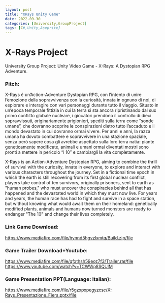 ```yaml
---
layout: post
title: "XRays Unity Game"
date: 2022-09-30
categories: [University,GroupProject]
tags: [C#,Unity,Aseprite]
---
```


# X-Rays Project
University Group Project: Unity Video Game - X-Rays: A Dystopian RPG Adventure.

### Pitch:
X-Rays é un’Action-Adventure Dystopian RPG, con l’intento di unire l’emozione della sopravvivenza con la curiositá, innata in ognuno di noi, di esplorare e interagire con vari personaggi durante tutto il viaggio.
Situato in un’epoca temporale fittizia in cui la terra si sta ancora ripristinando dal suo primo conflitto globale nucleare, i giocatori prendono il controllo di dieci sopravvissuti, originariamente prigionieri, spediti sulla terra come “sonde umane”, che dovranno scoprire le conspirazioni dietro tutto l’accaduto e il mondo devastato in cui dovranno ormai vivere.
Per anni e anni, la razza umana ha dovuto combattere e sopravvivere in una stazione spaziale, senza peró sapere cosa gli avrebbe aspettato sulla loro terra natia: piante geneticamente modificate, animali e umani ormai diventati mostri sono pronti a mettere in pericolo “I 10” e cambiargli la vita completamente.

X-Rays is an Action-Adventure Dystopian RPG, aiming to combine the thrill of survival with the curiosity, innate in everyone, to explore and interact with various characters throughout the journey. Set in a fictional time epoch in which the earth is still recovering from its first global nuclear conflict, players take control of ten survivors, originally prisoners, sent to earth as "human probes," who must uncover the conspiracies behind all that has happened and the devastated world in which they must now live. For years and years, the human race has had to fight and survive in a space station, but without knowing what would await them on their homeland: genetically modified plants, animals and humans now turned monsters are ready to endanger "The 10" and change their lives completely.

### Link Game Download:
https://www.mediafire.com/file/hynnd5hgvzlxmtq/Build.zip/file

### Game Trailer Download+Youtube: 
https://www.mediafire.com/file/qfxthsh59eoz7f3/Trailer.rar/file
https://www.youtube.com/watch?v=TCWWp8SQUlM

### Game Presentation PPT(Language: Italian):
https://www.mediafire.com/file/r5gzxpxpegyzcsc/X-Rays_Presentazione_Fiera.pptx/file
